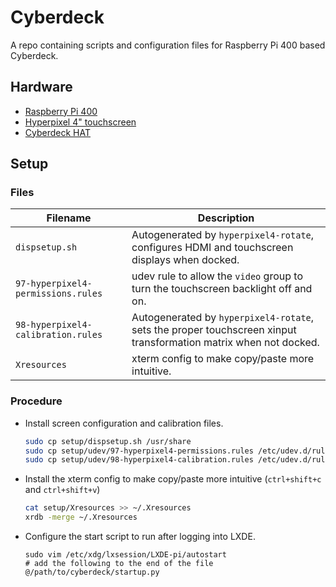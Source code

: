 # Cyberdeck

A repo containing scripts and configuration files for Raspberry Pi 400 based Cyberdeck.

## Hardware

- [Raspberry Pi 400](https://www.adafruit.com/product/4795)
- [Hyperpixel 4" touchscreen](https://www.adafruit.com/product/3578)
- [Cyberdeck HAT](https://www.adafruit.com/product/4863)

## Setup

### Files

| Filename | Description |
|----------|-------------|
| `dispsetup.sh` | Autogenerated by `hyperpixel4-rotate`, configures HDMI and touchscreen displays when docked. |
| `97-hyperpixel4-permissions.rules` | udev rule to allow the `video` group to turn the touchscreen backlight off and on. |
| `98-hyperpixel4-calibration.rules` | Autogenerated by `hyperpixel4-rotate`, sets the proper touchscreen xinput transformation matrix when not docked. |
| `Xresources` | xterm config to make copy/paste more intuitive. |

### Procedure

- Install screen configuration and calibration files.
  ```bash
  sudo cp setup/dispsetup.sh /usr/share
  sudo cp setup/udev/97-hyperpixel4-permissions.rules /etc/udev.d/rules
  sudo cp setup/udev/98-hyperpixel4-calibration.rules /etc/udev.d/rules
  ```

- Install the xterm config to make copy/paste more intuitive (`ctrl+shift+c` and `ctrl+shift+v`)
  ```bash
  cat setup/Xresources >> ~/.Xresources
  xrdb -merge ~/.Xresources
  ```

- Configure the start script to run after logging into LXDE.
  ```
  sudo vim /etc/xdg/lxsession/LXDE-pi/autostart
  # add the following to the end of the file
  @/path/to/cyberdeck/startup.py
  ```
